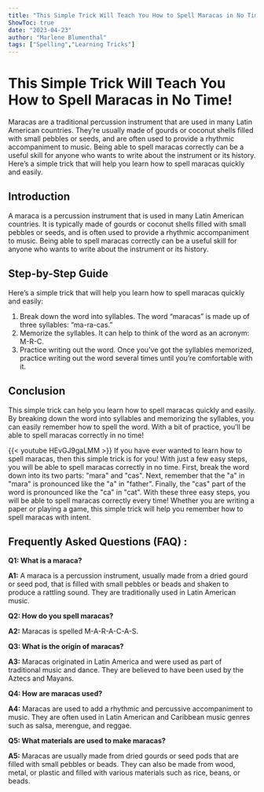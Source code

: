 ```yaml
---
title: "This Simple Trick Will Teach You How to Spell Maracas in No Time!"
ShowToc: true 
date: "2023-04-23"
author: "Marlene Blumenthal" 
tags: ["Spelling","Learning Tricks"]
---
```

# This Simple Trick Will Teach You How to Spell Maracas in No Time! 
Maracas are a traditional percussion instrument that are used in many Latin American countries. They’re usually made of gourds or coconut shells filled with small pebbles or seeds, and are often used to provide a rhythmic accompaniment to music. Being able to spell maracas correctly can be a useful skill for anyone who wants to write about the instrument or its history. Here’s a simple trick that will help you learn how to spell maracas quickly and easily. 

## Introduction 
A maraca is a percussion instrument that is used in many Latin American countries. It is typically made of gourds or coconut shells filled with small pebbles or seeds, and is often used to provide a rhythmic accompaniment to music. Being able to spell maracas correctly can be a useful skill for anyone who wants to write about the instrument or its history. 

## Step-by-Step Guide 
Here’s a simple trick that will help you learn how to spell maracas quickly and easily: 

1. Break down the word into syllables. The word “maracas” is made up of three syllables: “ma-ra-cas.” 
2. Memorize the syllables. It can help to think of the word as an acronym: M-R-C.
3. Practice writing out the word. Once you’ve got the syllables memorized, practice writing out the word several times until you’re comfortable with it. 

## Conclusion 
This simple trick can help you learn how to spell maracas quickly and easily. By breaking down the word into syllables and memorizing the syllables, you can easily remember how to spell the word. With a bit of practice, you’ll be able to spell maracas correctly in no time!

{{< youtube HEvGJ9gaLMM >}} 
If you have ever wanted to learn how to spell maracas, then this simple trick is for you! With just a few easy steps, you will be able to spell maracas correctly in no time. First, break the word down into its two parts: "mara" and "cas". Next, remember that the "a" in "mara" is pronounced like the "a" in "father". Finally, the "cas" part of the word is pronounced like the "ca" in "cat". With these three easy steps, you will be able to spell maracas correctly every time! Whether you are writing a paper or playing a game, this simple trick will help you remember how to spell maracas with intent.

## Frequently Asked Questions (FAQ) :
**Q1: What is a maraca?**

**A1:** A maraca is a percussion instrument, usually made from a dried gourd or seed pod, that is filled with small pebbles or beads and shaken to produce a rattling sound. They are traditionally used in Latin American music. 

**Q2: How do you spell maracas?**

**A2:** Maracas is spelled M-A-R-A-C-A-S. 

**Q3: What is the origin of maracas?**

**A3:** Maracas originated in Latin America and were used as part of traditional music and dance. They are believed to have been used by the Aztecs and Mayans. 

**Q4: How are maracas used?**

**A4:** Maracas are used to add a rhythmic and percussive accompaniment to music. They are often used in Latin American and Caribbean music genres such as salsa, merengue, and reggae. 

**Q5: What materials are used to make maracas?**

**A5:** Maracas are usually made from dried gourds or seed pods that are filled with small pebbles or beads. They can also be made from wood, metal, or plastic and filled with various materials such as rice, beans, or beads.





